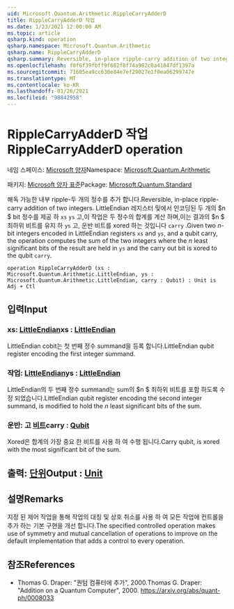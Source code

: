 ```yaml
---
uid: Microsoft.Quantum.Arithmetic.RippleCarryAdderD
title: RippleCarryAdderD 작업
ms.date: 1/23/2021 12:00:00 AM
ms.topic: article
qsharp.kind: operation
qsharp.namespace: Microsoft.Quantum.Arithmetic
qsharp.name: RippleCarryAdderD
qsharp.summary: Reversible, in-place ripple-carry addition of two integers. Given two $n$-bit integers encoded in LittleEndian registers `xs` and `ys`, and a qubit carry, the operation computes the sum of the two integers where the $n$ least significant bits of the result are held in `ys` and the carry out bit is xored to the qubit `carry`.
ms.openlocfilehash: f0f6f39fbff9f682f8f74a982c0a41847df1397a
ms.sourcegitcommit: 71605ea9cc630e84e7ef29027e1f0ea06299747e
ms.translationtype: MT
ms.contentlocale: ko-KR
ms.lasthandoff: 01/26/2021
ms.locfileid: "98842958"
---
```

# <a name="ripplecarryadderd-operation"></a><span data-ttu-id="9b958-102">RippleCarryAdderD 작업</span><span class="sxs-lookup"><span data-stu-id="9b958-102">RippleCarryAdderD operation</span></span>

<span data-ttu-id="9b958-103">네임 스페이스: [Microsoft 양자](xref:Microsoft.Quantum.Arithmetic)</span><span class="sxs-lookup"><span data-stu-id="9b958-103">Namespace: [Microsoft.Quantum.Arithmetic](xref:Microsoft.Quantum.Arithmetic)</span></span>

<span data-ttu-id="9b958-104">패키지: [Microsoft 양자 표준](https://nuget.org/packages/Microsoft.Quantum.Standard)</span><span class="sxs-lookup"><span data-stu-id="9b958-104">Package: [Microsoft.Quantum.Standard](https://nuget.org/packages/Microsoft.Quantum.Standard)</span></span>


<span data-ttu-id="9b958-105">해독 가능한 내부 ripple-두 개의 정수를 추가 합니다.</span><span class="sxs-lookup"><span data-stu-id="9b958-105">Reversible, in-place ripple-carry addition of two integers.</span></span>
<span data-ttu-id="9b958-106">LittleEndian 레지스터 및에서 인코딩된 두 개의 $n $ bit 정수를 제공 하 `xs` `ys` 고,이 작업은 두 정수의 합계를 계산 하며,이는 결과의 $n $ 최하위 비트를 유지 하 `ys` 고, 운반 비트를 xored 하는 것입니다 `carry` .</span><span class="sxs-lookup"><span data-stu-id="9b958-106">Given two $n$-bit integers encoded in LittleEndian registers `xs` and `ys`, and a qubit carry, the operation computes the sum of the two integers where the $n$ least significant bits of the result are held in `ys` and the carry out bit is xored to the qubit `carry`.</span></span>

```qsharp
operation RippleCarryAdderD (xs : Microsoft.Quantum.Arithmetic.LittleEndian, ys : Microsoft.Quantum.Arithmetic.LittleEndian, carry : Qubit) : Unit is Adj + Ctl
```


## <a name="input"></a><span data-ttu-id="9b958-107">입력</span><span class="sxs-lookup"><span data-stu-id="9b958-107">Input</span></span>

### <a name="xs--littleendian"></a><span data-ttu-id="9b958-108">xs: [LittleEndian](xref:Microsoft.Quantum.Arithmetic.LittleEndian)</span><span class="sxs-lookup"><span data-stu-id="9b958-108">xs : [LittleEndian](xref:Microsoft.Quantum.Arithmetic.LittleEndian)</span></span>

<span data-ttu-id="9b958-109">LittleEndian cobit는 첫 번째 정수 summand을 등록 합니다.</span><span class="sxs-lookup"><span data-stu-id="9b958-109">LittleEndian qubit register encoding the first integer summand.</span></span>


### <a name="ys--littleendian"></a><span data-ttu-id="9b958-110">작업: [LittleEndian](xref:Microsoft.Quantum.Arithmetic.LittleEndian)</span><span class="sxs-lookup"><span data-stu-id="9b958-110">ys : [LittleEndian](xref:Microsoft.Quantum.Arithmetic.LittleEndian)</span></span>

<span data-ttu-id="9b958-111">LittleEndian의 두 번째 정수 summand는 sum의 $n $ 최하위 비트를 포함 하도록 수정 되었습니다.</span><span class="sxs-lookup"><span data-stu-id="9b958-111">LittleEndian qubit register encoding the second integer summand, is modified to hold the $n$ least significant bits of the sum.</span></span>


### <a name="carry--qubit"></a><span data-ttu-id="9b958-112">운반: 고 [비트](xref:microsoft.quantum.lang-ref.qubit)</span><span class="sxs-lookup"><span data-stu-id="9b958-112">carry : [Qubit](xref:microsoft.quantum.lang-ref.qubit)</span></span>

<span data-ttu-id="9b958-113">Xored은 합계의 가장 중요 한 비트를 사용 하 여 수행 됩니다.</span><span class="sxs-lookup"><span data-stu-id="9b958-113">Carry qubit, is xored with the most significant bit of the sum.</span></span>



## <a name="output--unit"></a><span data-ttu-id="9b958-114">출력: [단위](xref:microsoft.quantum.lang-ref.unit)</span><span class="sxs-lookup"><span data-stu-id="9b958-114">Output : [Unit](xref:microsoft.quantum.lang-ref.unit)</span></span>



## <a name="remarks"></a><span data-ttu-id="9b958-115">설명</span><span class="sxs-lookup"><span data-stu-id="9b958-115">Remarks</span></span>

<span data-ttu-id="9b958-116">지정 된 제어 작업을 통해 작업의 대칭 및 상호 취소를 사용 하 여 모든 작업에 컨트롤을 추가 하는 기본 구현을 개선 합니다.</span><span class="sxs-lookup"><span data-stu-id="9b958-116">The specified controlled operation makes use of symmetry and mutual cancellation of operations to improve on the default implementation that adds a control to every operation.</span></span>

## <a name="references"></a><span data-ttu-id="9b958-117">참조</span><span class="sxs-lookup"><span data-stu-id="9b958-117">References</span></span>

- <span data-ttu-id="9b958-118">Thomas G. Draper: "퀀텀 컴퓨터에 추가", 2000.</span><span class="sxs-lookup"><span data-stu-id="9b958-118">Thomas G. Draper: "Addition on a Quantum Computer", 2000.</span></span>
  https://arxiv.org/abs/quant-ph/0008033